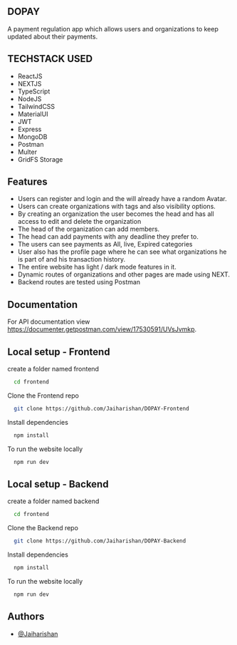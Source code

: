 ## DOPAY

A payment regulation app which allows users and organizations to keep updated about their payments.

## TECHSTACK USED

- ReactJS
- NEXTJS
- TypeScript
- NodeJS
- TailwindCSS
- MaterialUI
- JWT
- Express
- MongoDB
- Postman
- Multer
- GridFS Storage

## Features

- Users can register and login and the will already have a random Avatar.
- Users can create organizations with tags and also visibility options.
- By creating an organization the user becomes the head and has all access to edit and delete the organization
- The head of the organization can add members.
- The head can add payments with any deadline they prefer to.
- The users can see payments as All, live, Expired categories
- User also has the profile page where he can see what organizations he is part of and his transaction history.
- The entire website has light / dark mode features in it.
- Dynamic routes of organizations and other pages are made using NEXT.
- Backend routes are tested using Postman

## Documentation

For API documentation view https://documenter.getpostman.com/view/17530591/UVsJvmkp.

## Local setup - Frontend

create a folder named frontend

```bash
  cd frontend
```

Clone the Frontend repo

```bash
  git clone https://github.com/Jaiharishan/DOPAY-Frontend
```

Install dependencies

```bash
  npm install
```

To run the website locally

```bash
  npm run dev
```

## Local setup - Backend

create a folder named backend

```bash
  cd frontend
```

Clone the Backend repo

```bash
  git clone https://github.com/Jaiharishan/DOPAY-Backend
```

Install dependencies

```bash
  npm install
```

To run the website locally

```bash
  npm run dev
```

## Authors

- [@Jaiharishan](https://www.github.com/Jaiharishan)
